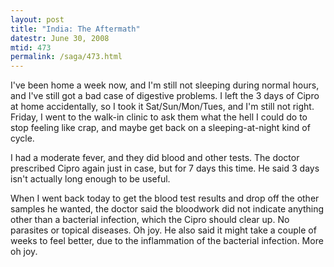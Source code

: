 ```yaml
---
layout: post
title: "India: The Aftermath"
datestr: June 30, 2008
mtid: 473
permalink: /saga/473.html
---
```


I've been home a week now, and I'm still not sleeping during normal hours, and I've still got a bad case of digestive problems.  I left the 3 days of Cipro at home accidentally, so I took it Sat/Sun/Mon/Tues, and I'm still not right.  Friday, I went to the walk-in clinic to ask them what the hell I could do to stop feeling like crap, and maybe get back on a sleeping-at-night kind of cycle.

I had a moderate fever, and they did blood and other tests.  The doctor prescribed Cipro again just in case, but for 7 days this time.  He said 3 days isn't actually long enough to be useful.

When I went back today to get the blood test results and drop off the other samples he wanted, the doctor said the bloodwork did not indicate anything other than a bacterial infection, which the Cipro should clear up.  No parasites or topical diseases.  Oh joy.  He also said it might take a couple of weeks to feel better, due to the inflammation of the bacterial infection.  More oh joy.

